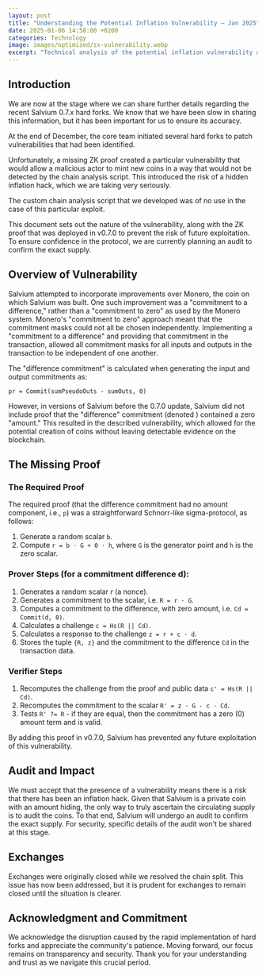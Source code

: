 ```yaml
---
layout: post
title: "Understanding the Potential Inflation Vulnerability – Jan 2025"
date: 2025-01-06 14:58:00 +0200
categories: Technology
image: images/optimized/zx-vulnerability.webp
excerpt: "Technical analysis of the potential inflation vulnerability and our response."
---
```


## Introduction

We are now at the stage where we can share further details regarding the recent Salvium 0.7.x hard forks. We know that we have been slow in sharing this information, but it has been important for us to ensure its accuracy.

At the end of December, the core team initiated several hard forks to patch vulnerabilities that had been identified.

Unfortunately, a missing ZK proof created a particular vulnerability that would allow a malicious actor to mint new coins in a way that would not be detected by the chain analysis script. This introduced the risk of a hidden inflation hack, which we are taking very seriously.

The custom chain analysis script that we developed was of no use in the case of this particular exploit.

This document sets out the nature of the vulnerability, along with the ZK proof that was deployed in v0.7.0 to prevent the risk of future exploitation. To ensure confidence in the protocol, we are currently planning an audit to confirm the exact supply.

## Overview of Vulnerability

Salvium attempted to incorporate improvements over Monero, the coin on which Salvium was built. One such improvement was a "commitment to a difference," rather than a "commitment to zero" as used by the Monero system. Monero's "commitment to zero" approach meant that the commitment masks could not all be chosen independently. Implementing a "commitment to a difference" and providing that commitment in the transaction, allowed all commitment masks for all inputs and outputs in the transaction to be independent of one another.

The "difference commitment" is calculated when generating the input and output commitments as:

`pr = Commit(sumPseudoOuts - sumOuts, 0)`

However, in versions of Salvium before the 0.7.0 update, Salvium did not include proof that the "difference" commitment (denoted ) contained a zero "amount." This resulted in the described vulnerability, which allowed for the potential creation of coins without leaving detectable evidence on the blockchain.

## The Missing Proof

### The Required Proof

The required proof (that the difference commitment had no amount component, i.e., `p`) was a straightforward Schnorr-like sigma-protocol, as follows:

1. Generate a random scalar `b`.
2. Compute `r = b · G + 0 · h`, where `G` is the generator point and `h` is the zero scalar.

### Prover Steps (for a commitment difference d):

1. Generates a random scalar *r* (a nonce).
2. Generates a commitment to the scalar, i.e. `R = r · G`.
3. Computes a commitment to the difference, with zero amount, i.e. `Cd = Commit(d, 0)`.
4. Calculates a challenge `c = Hs(R || Cd)`.
5. Calculates a response to the challenge `z = r + c · d`.
6. Stores the tuple `{R, z}` and the commitment to the difference `Cd` in the transaction data.

### Verifier Steps

1. Recomputes the challenge from the proof and public data `c' = Hs(R || Cd)`.
2. Recomputes the commitment to the scalar `R' = z · G - c · Cd`.
3. Tests `R' ?= R` - if they are equal, then the commitment has a zero (0) amount term and is valid.

By adding this proof in v0.7.0, Salvium has prevented any future exploitation of this vulnerability.

## Audit and Impact

We must accept that the presence of a vulnerability means there is a risk that there has been an inflation hack. Given that Salvium is a private coin with an amount hiding, the only way to truly ascertain the circulating supply is to audit the coins. To that end, Salvium will undergo an audit to confirm the exact supply. For security, specific details of the audit won't be shared at this stage.

## Exchanges

Exchanges were originally closed while we resolved the chain split. This issue has now been addressed, but it is prudent for exchanges to remain closed until the situation is clearer.

## Acknowledgment and Commitment

We acknowledge the disruption caused by the rapid implementation of hard forks and appreciate the community's patience. Moving forward, our focus remains on transparency and security. Thank you for your understanding and trust as we navigate this crucial period.
